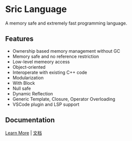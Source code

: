 # Sric Language

A memory safe and extremely fast programming language.

## Features
- Ownership based memory management without GC
- Memory safe and no reference restriction
- Low-level memeory access
- Object-oriented
- Interoperate with existing C++ code
- Modularization
- With Block
- Null safe
- Dynamic Reflection
- Generic Template, Closure, Operator Overloading
- VSCode plugin and LSP support

## Documentation
[Learn More](doc/doc-en/Index.md) | [文档](doc/doc-zh/Index.md)
